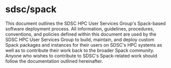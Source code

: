 # sdsc/spack

This document outlines the SDSC HPC User Services Group's Spack-based 
software deployment process. All information, guidelines, procedures, 
conventions, and policies defined within this document are used by the
SDSC HPC User Services Group to build, maintain, and deploy custom Spack
packages and instances for their users on SDSC's HPC systems as well as
to contribute their work back to the broader Spack community. Anyone who
wishes to contribute to SDSC's Spack-related work should follow the
documentation outlined hereinafter.

